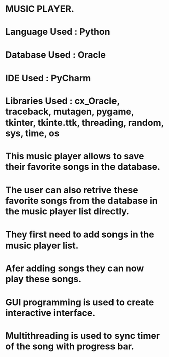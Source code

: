 # MUSIC PLAYER.

# Language Used : Python
# Database Used : Oracle
# IDE Used : PyCharm
# Libraries Used : cx_Oracle, traceback, mutagen, pygame, tkinter, tkinte.ttk, threading, random, sys, time, os

# This music player allows to save their favorite songs in the database.
# The user can also retrive these favorite songs from the database in the music player list directly.
# They first need to add songs in the music player list.
# Afer adding songs they can now play these songs.
# GUI programming is used to create interactive interface.
# Multithreading is used to sync timer of the song with progress bar. 
